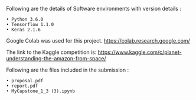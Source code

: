 Following are the details of Software environments with version details :
```
• Python 3.6.0
• Tensorflow 1.1.0
• Keras 2.1.6
```
Google Colab was used for this project.
https://colab.research.google.com/

The link to the Kaggle competition is:
https://www.kaggle.com/c/planet-understanding-the-amazon-from-space/

Following are the files included in the submission :
```
• proposal.pdf
• report.pdf
• MyCapstone_1_3 (3).ipynb
```